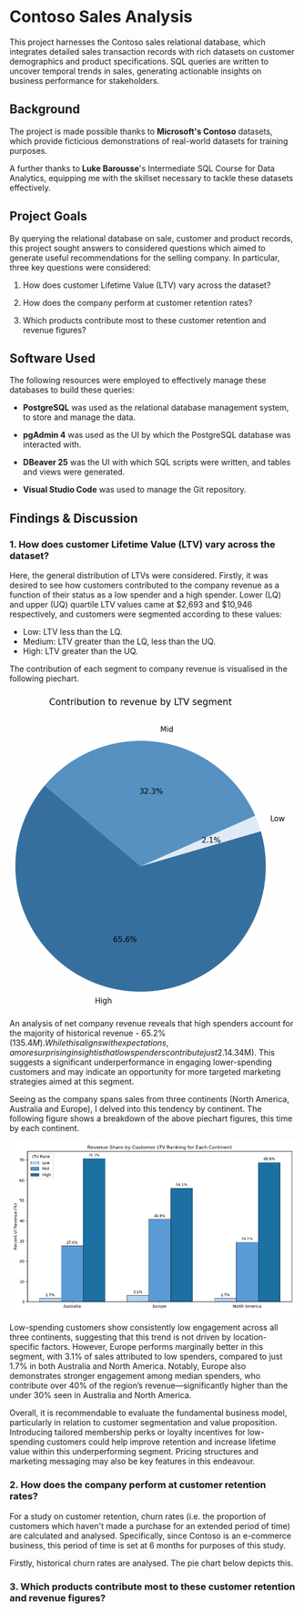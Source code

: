 # Contoso Sales Analysis

This project harnesses the Contoso sales relational database, which integrates detailed sales transaction records with rich datasets on customer demographics and product specifications. SQL queries are written to uncover temporal trends in sales, generating actionable insights on business performance for stakeholders. 

## Background

The project is made possible thanks to **Microsoft's Contoso** datasets, which provide ficticious demonstrations of real-world datasets for training purposes. 

A further thanks to **Luke Barousse**'s Intermediate SQL Course for Data Analytics, equipping me with the skillset necessary to tackle these datasets effectively. 

## Project Goals

By querying the relational database on sale, customer and product records, this project sought answers to considered questions which aimed to generate useful recommendations for the selling company. In particular, three key questions were considered: 

1. How does customer Lifetime Value (LTV) vary across the dataset?

2. How does the company perform at customer retention rates?

3. Which products contribute most to these customer retention and revenue figures? 

## Software Used

The following resources were employed to effectively manage these databases to build these queries: 

- **PostgreSQL** was used as the relational database management system, to store and manage the data.

- **pgAdmin 4** was used as the UI by which the PostgreSQL database was interacted with.

- **DBeaver 25** was the UI with which SQL scripts were written, and tables and views were generated.

- **Visual Studio Code** was used to manage the Git repository.
 
## Findings & Discussion

### 1. How does customer Lifetime Value (LTV) vary across the dataset?

Here, the general distribution of LTVs were considered. Firstly, it was desired to see how customers contributed to the company revenue as a function of their status as a low spender and a high spender. Lower (LQ) and upper (UQ) quartile LTV values came at $2,693 and $10,946 respectively, and customers were segmented according to these values: 
- Low: LTV less than the LQ. 
- Medium: LTV greater than the LQ, less than the UQ. 
- High: LTV greater than the UQ.

The contribution of each segment to company revenue is visualised in the following piechart.

![](result_plots/1_ltv_piechart.png)

An analysis of net company revenue reveals that high spenders account for the majority of historical revenue - 65.2% ($135.4M). While this aligns with expectations, a more surprising insight is that low spenders contribute just 2.1% ($4.34M). This suggests a significant underperformance in engaging lower-spending customers and may indicate an opportunity for more targeted marketing strategies aimed at this segment.

Seeing as the company spans sales from three continents (North America, Australia and Europe), I delved into this tendency by continent. The following figure shows a breakdown of the above piechart figures, this time by each continent.

![](result_plots/1_ltv_continent_barplot.png)

Low-spending customers show consistently low engagement across all three continents, suggesting that this trend is not driven by location-specific factors. However, Europe performs marginally better in this segment, with 3.1% of sales attributed to low spenders, compared to just 1.7% in both Australia and North America. Notably, Europe also demonstrates stronger engagement among median spenders, who contribute over 40% of the region’s revenue—significantly higher than the under 30% seen in Australia and North America.

Overall, it is recommendable to evaluate the fundamental business model, particularly in relation to customer segmentation and value proposition. Introducing tailored membership perks or loyalty incentives for low-spending customers could help improve retention and increase lifetime value within this underperforming segment. Pricing structures and marketing messaging may also be key features in this endeavour.

### 2. How does the company perform at customer retention rates?

For a study on customer retention, churn rates (i.e. the proportion of customers which haven't made a purchase for an extended period of time) are calculated and analysed. Specifically, since Contoso is an e-commerce business, this period of time is set at 6 months for purposes of this study.

Firstly, historical churn rates are analysed. The pie chart below depicts this.



### 3. Which products contribute most to these customer retention and revenue figures? 



##

##





